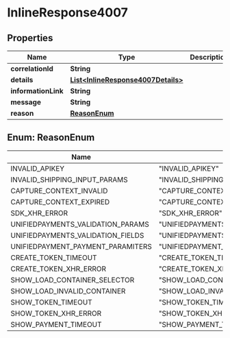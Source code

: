 
# InlineResponse4007

## Properties
Name | Type | Description | Notes
------------ | ------------- | ------------- | -------------
**correlationId** | **String** |  |  [optional]
**details** | [**List&lt;InlineResponse4007Details&gt;**](InlineResponse4007Details.md) |  |  [optional]
**informationLink** | **String** |  |  [optional]
**message** | **String** |  | 
**reason** | [**ReasonEnum**](#ReasonEnum) |  | 


<a name="ReasonEnum"></a>
## Enum: ReasonEnum
Name | Value
---- | -----
INVALID_APIKEY | &quot;INVALID_APIKEY&quot;
INVALID_SHIPPING_INPUT_PARAMS | &quot;INVALID_SHIPPING_INPUT_PARAMS&quot;
CAPTURE_CONTEXT_INVALID | &quot;CAPTURE_CONTEXT_INVALID&quot;
CAPTURE_CONTEXT_EXPIRED | &quot;CAPTURE_CONTEXT_EXPIRED&quot;
SDK_XHR_ERROR | &quot;SDK_XHR_ERROR&quot;
UNIFIEDPAYMENTS_VALIDATION_PARAMS | &quot;UNIFIEDPAYMENTS_VALIDATION_PARAMS&quot;
UNIFIEDPAYMENTS_VALIDATION_FIELDS | &quot;UNIFIEDPAYMENTS_VALIDATION_FIELDS&quot;
UNIFIEDPAYMENT_PAYMENT_PARAMITERS | &quot;UNIFIEDPAYMENT_PAYMENT_PARAMITERS&quot;
CREATE_TOKEN_TIMEOUT | &quot;CREATE_TOKEN_TIMEOUT&quot;
CREATE_TOKEN_XHR_ERROR | &quot;CREATE_TOKEN_XHR_ERROR&quot;
SHOW_LOAD_CONTAINER_SELECTOR | &quot;SHOW_LOAD_CONTAINER_SELECTOR&quot;
SHOW_LOAD_INVALID_CONTAINER | &quot;SHOW_LOAD_INVALID_CONTAINER&quot;
SHOW_TOKEN_TIMEOUT | &quot;SHOW_TOKEN_TIMEOUT&quot;
SHOW_TOKEN_XHR_ERROR | &quot;SHOW_TOKEN_XHR_ERROR&quot;
SHOW_PAYMENT_TIMEOUT | &quot;SHOW_PAYMENT_TIMEOUT&quot;




